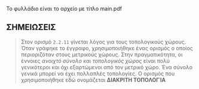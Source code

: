 Το φυλλάδιο είναι το αρχείο με τίτλο main.pdf

## ΣΗΜΕΙΩΣΕΙΣ
> Στον ορισμό `2.2.11` γίνεται λόγος για τους τοπολογικούς χώρους. Όταν γράφηκε το έγγραφο, χρησιμοποιήθηκε ένας ορισμός ο οποίος περιοριζόταν στους μετρικούς χώρους. Στην πραγματικότητα, οι έννοιες *ανοιχτό σύνολο* και *τοπολογικός χώρος* είναι πολύ γενικότεροι και όχι εξαρτώμενοι από τον μετρικό χώρο. Ένα σύνολο γενικά μπορεί να έχει πολλαπλές τοπολογίες. Ο ορισμός που χρησιμοποιήθηκε εδώ ονομάζεται **ΔΙΑΚΡΙΤΗ ΤΟΠΟΛΟΓΊΑ**
